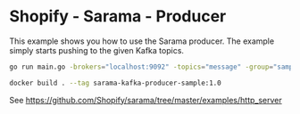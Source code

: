 
# Shopify - Sarama - Producer

This example shows you how to use the Sarama producer. The example simply starts pushing to the given Kafka topics.

```bash
go run main.go -brokers="localhost:9092" -topics="message" -group="sample-consumers" -verbose
```

```bash
docker build . --tag sarama-kafka-producer-sample:1.0
```

See https://github.com/Shopify/sarama/tree/master/examples/http_server
